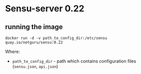 # Sensu-server 0.22

## running the image

`docker run -d -v path_to_config_dir:/etc/sensu quay.io/netguru/sensu:0.22`

Where:
* `path_to_config_dir` - path which contains configuration files (`sensu.json`, `api.json`)
